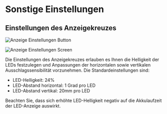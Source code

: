 # Sonstige Einstellungen 

## Einstellungen des Anzeigekreuzes
![Anzeige Einstellungen Button](indicator_settings.png)

![Anzeige Einstellungen Screen](indicator_settings_screen.png)

Die Einstellungen des Anzeigekreuzes erlauben es Ihnen die Helligkeit der LEDs festzulegen und Anpassungen der horizontalen sowie vertikalen Ausschlagssensibilität vorzunehmen. Die Standardeinstellungen sind: 

* LED-Helligkeit: 24% 
* LED-Abstand horizontal: 1 Grad pro LED 
* LED-Abstand vertikal: 20mm pro LED


Beachten Sie, dass sich erhöhte LED-Helligkeit negativ auf die Akkulaufzeit der LED-Anzeige auswirkt. 



